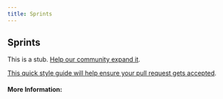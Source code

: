 ```yaml
---
title: Sprints
---
```


## Sprints

This is a stub. [Help our community expand it](https://github.com/freeCodeCamp/guide-articles/tree/master/articles/Agile/Sprints/index.md).

[This quick style guide will help ensure your pull request gets accepted](https://github.com/freeCodeCamp/guide-articles/blob/master/README.md).

<!-- The article goes here, in GitHub-flavored Markdown. Feel free to add YouTube videos, images, and CodePen/JSBin embeds  -->

#### More Information:
<!-- Please add any articles you think might be helpful to read before writing the article -->


